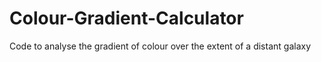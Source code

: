 # Colour-Gradient-Calculator
Code to analyse the gradient of colour over the extent of a distant galaxy
